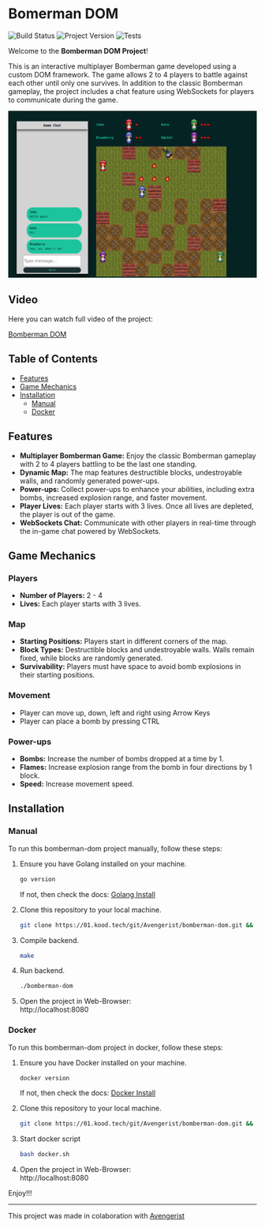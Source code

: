 # Bomerman DOM

![Build Status](https://img.shields.io/badge/Project-In%20Progress-orange)  ![Project Version](https://img.shields.io/badge/Version-1.0-blue) ![Tests](https://img.shields.io/badge/Tests-Passed-green)

Welcome to the **Bomberman DOM Project**!

This is an interactive multiplayer Bomberman game developed using a custom DOM framework. The game allows 2 to 4 players to battle against each other until only one survives. In addition to the classic Bomberman gameplay, the project includes a chat feature using WebSockets for players to communicate during the game.

<p align="center">
  <img src="bomberman.png" alt="Image" />
</p>

## Video

Here you can watch full video of the project:

[Bomberman DOM](https://youtu.be/zIlhnhduHTc)


## Table of Contents

- [Features](#features)
- [Game Mechanics](#game-mechanics)
- [Installation](#installation)
  - [Manual](#manual)
  - [Docker](#docker) 

## Features

- **Multiplayer Bomberman Game:** Enjoy the classic Bomberman gameplay with 2 to 4 players battling to be the last one standing.
- **Dynamic Map:** The map features destructible blocks, undestroyable walls, and randomly generated power-ups.
- **Power-ups:** Collect power-ups to enhance your abilities, including extra bombs, increased explosion range, and faster movement.
- **Player Lives:** Each player starts with 3 lives. Once all lives are depleted, the player is out of the game.
- **WebSockets Chat:** Communicate with other players in real-time through the in-game chat powered by WebSockets.

## Game Mechanics

### Players

- **Number of Players:** 2 - 4
- **Lives:** Each player starts with 3 lives.

### Map

- **Starting Positions:** Players start in different corners of the map.
- **Block Types:** Destructible blocks and undestroyable walls. Walls remain fixed, while blocks are randomly generated.
- **Survivability:** Players must have space to avoid bomb explosions in their starting positions.

### Movement
- Player can move up, down, left and right using Arrow Keys
- Player can place a bomb by pressing CTRL

### Power-ups

- **Bombs:** Increase the number of bombs dropped at a time by 1.
- **Flames:** Increase explosion range from the bomb in four directions by 1 block.
- **Speed:** Increase movement speed.

## Installation

### Manual
To run this bomberman-dom project manually, follow these steps:

1. Ensure you have Golang installed on your machine.
   ```bash
   go version
   ```
   If not, then check the docs: [Golang Install](https://go.dev/doc/install)
   
2. Clone this repository to your local machine.
   ```bash
   git clone https://01.kood.tech/git/Avengerist/bomberman-dom.git && cd bomberman-dom
   ```

3. Compile backend.
   ```bash
   make
   ```

4. Run backend.
   ```bash
   ./bomberman-dom
   ```

5. Open the project in Web-Browser:<br>http://localhost:8080

### Docker
To run this bomberman-dom project in docker, follow these steps:
1. Ensure you have Docker installed on your machine.
   ```bash
   docker version
   ```
   If not, then check the docs: [Docker Install](https://docs.docker.com/engine/install/)
   
2. Clone this repository to your local machine.
   ```bash
   git clone https://01.kood.tech/git/Avengerist/bomberman-dom.git && cd bomberman-dom
   ```

3. Start docker script
    ```bash
    bash docker.sh
    ```

4. Open the project in Web-Browser: <br>http://localhost:8080

Enjoy!!!


<hr>
This project was made in colaboration with <a href="https://gitlab.com/Avengerist">Avengerist</a>
